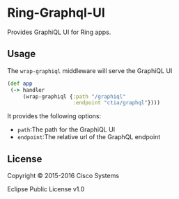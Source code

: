 # Ring-Graphql-UI

Provides GraphiQL UI for Ring apps.

## Usage

The `wrap-graphiql` middleware will serve the GraphiQL UI

```clojure
(def app
 (-> handler
     (wrap-graphiql {:path "/graphiql"
                     :endpoint "ctia/graphql"})))
```

It provides the following options:

- `path`:The path for the GraphiQL UI
- `endpoint`:The relative url of the GraphQL endpoint

## License

Copyright © 2015-2016 Cisco Systems

Eclipse Public License v1.0

